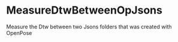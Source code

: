 # MeasureDtwBetweenOpJsons
Measure the Dtw between two Jsons folders that was created with OpenPose
